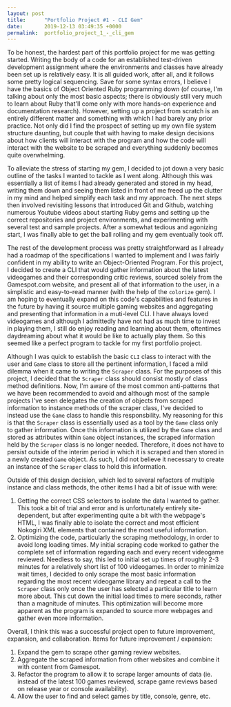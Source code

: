 ```yaml
---
layout: post
title:      "Portfolio Project #1 - CLI Gem"
date:       2019-12-13 03:49:35 +0000
permalink:  portfolio_project_1_-_cli_gem
---
```



To be honest, the hardest part of this portfolio project for me was getting started. Writing the body of a code for an established test-driven development assignment where the environments and classes have already been set up is relatively easy. It is all guided work, after all, and it follows some pretty logical sequencing. Save for some syntax errors, I believe I have the basics of Object Oriented Ruby programming down (of course, I'm talking about only the most basic aspects; there is obviously still very much to learn about Ruby that'll come only with more hands-on experience and documentation research). However, setting up a project from scratch is an entirely different matter and something with which I had barely any prior practice. Not only did I find the prospect of setting up my own file system structure daunting, but couple that with having to make design decisions about how clients will interact with the program and how the code will interact with the website to be scraped and everything suddenly becomes quite overwhelming.

To alleviate the stress of starting my gem, I decided to jot down a very basic outline of the tasks I wanted to tackle as I went along. Although this was essentially a list of items I had already generated and stored in my head, writing them down and seeing them listed in front of me freed up the clutter in my mind and helped simplify each task and my approach. The next steps then involved revisiting lessons that introduced Git and Github, watching numerous Youtube videos about starting Ruby gems and setting up the correct repositories and project environments, and experimenting with several test and sample projects. After a somewhat tedious and agonizing start, I was finally able to get the ball rolling and my gem eventually took off.

The rest of the development process was pretty straightforward as I already had a roadmap of the specifications I wanted to implement and I was fairly confident in my ability to write an Object-Oriented Program. For this project, I decided to create a CLI that would gather information about the latest videogames and their corresponding critic reviews, sourced solely from the Gamespot.com website, and present all of that information to the user, in a simplistic and easy-to-read manner (with the help of the `colorize` gem). I am hoping to eventually expand on this code's capabilities and features in the future by having it source multiple gaming websites and aggregating and presenting that information in a muti-level CLI. I have always loved videogames and although I admittedly have not had as much time to invest in playing them, I still do enjoy reading and learning about them, oftentimes daydreaming about what it would be like to actually play them. So this seemed like a perfect program to tackle for my first portfolio project.

Although I was quick to establish the basic `CLI` class to interact with the user and `Game` class to store all the pertinent information, I faced a mild dilemma when it came to writing the `Scraper` class. For the purposes of this project, I decided that the `Scraper` class should consist mostly of class method definitions. Now, I'm aware of the most common anti-patterns that we have been recommended to avoid and although most of the sample projects I've seen delegates the creation of objects from scraped information to instance methods of the scraper class, I've decided to instead use the `Game` class to handle this responsbility. My reasoning for this is that the `Scraper` class is essentially used as a tool by the `Game` class only to gather information. Once this information is utilized by the `Game` class and stored as attributes within `Game` object instances, the scraped information held by the `Scraper` class is no longer needed. Therefore, it does not have to persist outside of the interim period in which it is scraped and then stored in a newly created `Game` object. As such, I did not believe it necessary to create an instance of the `Scraper` class to hold this information.

Outside of this design decision, which led to several refactors of multiple instance and class methods, the other items I had a bit of issue with were:
1. Getting the correct CSS selectors to isolate the data I wanted to gather. This took a bit of trial and error and is unfortunately entirely site-dependent, but after experimenting quite a bit with the webpage's HTML, I was finally able to isolate the correct and most efficient Nokogiri XML elements that contained the most useful information.
2. Optimizing the code, particularly the scraping methodology, in order to avoid long loading times. My initial scraping code worked to gather the complete set of information regarding each and every recent videogame reviewed. Needless to say, this led to initial set up times of roughly 2-3 minutes for a relatively short list of 100 videogames. In order to minimize wait times, I decided to only scrape the most basic information regarding the most recent videogame library and repeat a call to the `Scraper` class only once the user has selected a particular title to learn more about. This cut down the initial load times to mere seconds, rather than a magnitude of minutes. This optimization will become more apparent as the program is expanded to source more webpages and gather even more information.

Overall, I think this was a successful project open to future improvement, expansion, and collaboration.
Items for future improvement / expansion:
1. Expand the gem to scrape other gaming review websites.
2. Aggregate the scraped information from other websites and combine it with content from Gamespot.
3. Refactor the program to allow it to scrape larger amounts of data (ie. instead of the latest 100 games reviewed, scrape game reviews based on release year or console availability).
4. Allow the user to find and select games by title, console, genre, etc.

